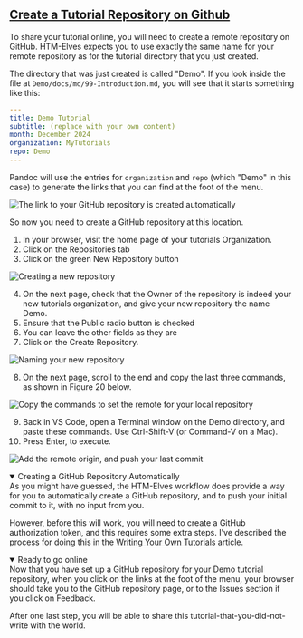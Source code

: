 <!-- Tutorial Repository on Github -->
<section
id="tutorial-repository-on-github"
aria-labelledby="tutorial-repository-on-github"
data-item="9. Tutorial Repo on Github"
>
<h2><a href="#tutorial-repository-on-github">Create a Tutorial Repository on Github</a></h2>

To share your tutorial online, you will need to create a remote repository on GitHub. HTM-Elves expects you to use exactly the same name for your remote repository as for the tutorial directory that you just created.

The directory that was just created is called "Demo". If you look inside the file at `Demo/docs/md/99-Introduction.md`, you will see that it starts something like this:

```yaml
---
title: Demo Tutorial
subtitle: (replace with your own content)
month: December 2024
organization: MyTutorials
repo: Demo
---
```

Pandoc will use the entries for `organization` and `repo` (which "Demo" in this case) to generate the links that you can find at the foot of the menu.

![The link to your GitHub repository is created automatically](images/GitHubLink.webp)

So now you need to create a GitHub repository at this location.

1. In your browser, visit the home page of your tutorials Organization.
2. Click on the Repositories tab
3. Click on the green New Repository button

![Creating a new repository](images/NewRepo.webp)

4. On the next page, check that the Owner of the repository is indeed your new tutorials organization, and give your new repository the name Demo.
5. Ensure that the Public radio button is checked
6. You can leave the other fields as they are
7. Click on the Create Repository.

![Naming your new repository](images/NameRepository.webp)

8. On the next page, scroll to the end and copy the last three commands, as shown in Figure 20 below.

![Copy the commands to set the remote for your local repository](images/AddOrigin.png)

9. Back in VS Code, open a Terminal window on the Demo directory, and paste these commands. Use Ctrl-Shift-V (or Command-V on a Mac).
10. Press Enter, to execute.

![Add the remote origin, and push your last commit](images/AddRemote.webp)

<details
class="tip"
open
>
<summary>Creating a GitHub Repository Automatically</summary>
As you might have guessed, the HTM-Elves workflow does provide a way for you to automatically create a GitHub repository, and to push your initial commit to it, with no input from you.

However, before this will work, you will need to create a GitHub authorization token, and this requires some extra steps. I've described the process for doing this in the [Writing Your Own Tutorials](https://htm-elves.github.io/Writing-Your-Own-Tutorials/#automatic-repo-creation) article.

</details>


</details>
<details
class="pivot"
  open
>
<summary>Ready to go online</summary>
Now that you have set up a GitHub repository for your Demo tutorial repository, when you click on the links at the foot of the menu, your browser should take you to the GitHub repository page, or to the Issues section if you click on Feedback.

After one last step, you will be able to share this tutorial-that-you-did-not-write with the world.

</details>
</section>